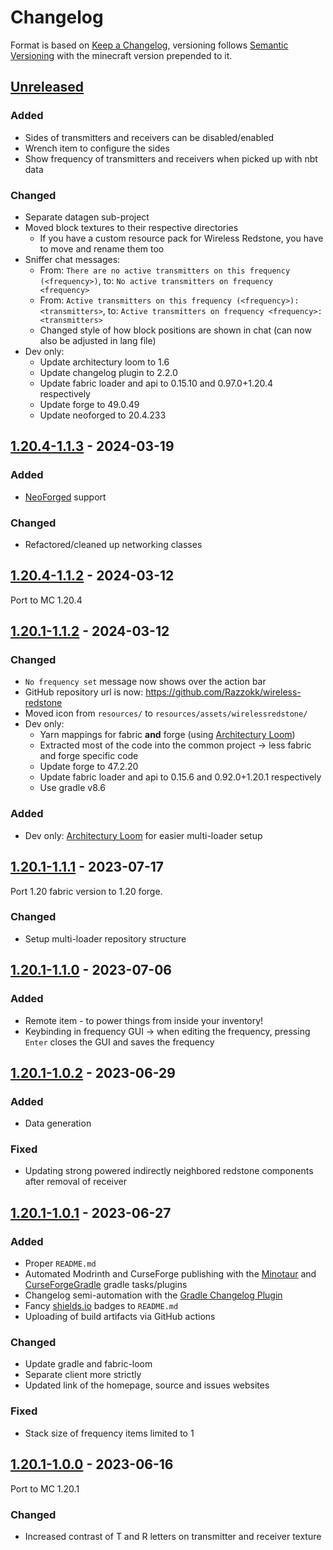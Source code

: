 # Changelog

Format is based on [Keep a Changelog](https://keepachangelog.com/en/1.1.0/),
versioning follows [Semantic Versioning](https://semver.org/spec/v2.0.0.html)
with the minecraft version prepended to it.

## [Unreleased]

### Added

- Sides of transmitters and receivers can be disabled/enabled
- Wrench item to configure the sides
- Show frequency of transmitters and receivers when picked up with nbt data

### Changed

- Separate datagen sub-project
- Moved block textures to their respective directories
  - If you have a custom resource pack for Wireless Redstone, you have to move and rename them too
- Sniffer chat messages:
	- From: `There are no active transmitters on this frequency (<frequency>)`, to: `No active transmitters on frequency <frequency>`
	- From: `Active transmitters on this frequency (<frequency>): <transmitters>`, to: `Active transmitters on frequency <frequency>: <transmitters>`
    - Changed style of how block positions are shown in chat (can now also be adjusted in lang file)
- Dev only:
  - Update architectury loom to 1.6
  - Update changelog plugin to 2.2.0
  - Update fabric loader and api to 0.15.10 and 0.97.0+1.20.4 respectively
  - Update forge to 49.0.49
  - Update neoforged to 20.4.233

## [1.20.4-1.1.3] - 2024-03-19

### Added

- [NeoForged](https://neoforged.net/) support

### Changed

- Refactored/cleaned up networking classes

## [1.20.4-1.1.2] - 2024-03-12

Port to MC 1.20.4

## [1.20.1-1.1.2] - 2024-03-12

### Changed

- `No frequency set` message now shows over the action bar
- GitHub repository url is now: https://github.com/Razzokk/wireless-redstone
- Moved icon from `resources/` to `resources/assets/wirelessredstone/`
- Dev only:
	- Yarn mappings for fabric **and** forge (using [Architectury Loom](https://docs.architectury.dev/loom/introduction))
    - Extracted most of the code into the common project -> less fabric and forge specific code
    - Update forge to 47.2.20
    - Update fabric loader and api to 0.15.6 and 0.92.0+1.20.1 respectively
    - Use gradle v8.6

### Added

- Dev only: [Architectury Loom](https://docs.architectury.dev/loom/introduction) for easier multi-loader setup

## [1.20.1-1.1.1] - 2023-07-17

Port 1.20 fabric version to 1.20 forge.

### Changed

- Setup multi-loader repository structure

## [1.20.1-1.1.0] - 2023-07-06

### Added

- Remote item - to power things from inside your inventory!
- Keybinding in frequency GUI -> when editing the frequency, pressing `Enter` closes the GUI and saves the frequency

## [1.20.1-1.0.2] - 2023-06-29

### Added

- Data generation

### Fixed

- Updating strong powered indirectly neighbored redstone components after removal of receiver

## [1.20.1-1.0.1] - 2023-06-27

### Added

- Proper `README.md`
- Automated Modrinth and CurseForge publishing with the [Minotaur](https://github.com/modrinth/minotaur)
  and [CurseForgeGradle](https://github.com/Darkhax/CurseForgeGradle) gradle tasks/plugins
- Changelog semi-automation with the [Gradle Changelog Plugin](https://github.com/JetBrains/gradle-changelog-plugin)
- Fancy [shields.io](https://shields.io/) badges to `README.md`
- Uploading of build artifacts via GitHub actions

### Changed

- Update gradle and fabric-loom
- Separate client more strictly
- Updated link of the homepage, source and issues websites

### Fixed

- Stack size of frequency items limited to 1

## [1.20.1-1.0.0] - 2023-06-16

Port to MC 1.20.1

### Changed

- Increased contrast of T and R letters on transmitter and receiver texture

[Unreleased]: https://github.com/Razzokk/wireless-redstone/compare/release/1.20.4-1.1.3...HEAD
[1.20.4-1.1.3]: https://github.com/Razzokk/wireless-redstone/compare/release/1.20.4-1.1.2...release/1.20.4-1.1.3
[1.20.4-1.1.2]: https://github.com/Razzokk/wireless-redstone/compare/release/1.20.1-1.1.2...release/1.20.4-1.1.2
[1.20.4-1.1.4]: https://github.com/Razzokk/wireless-redstone/compare/release/1.20.4-1.1.3...release/1.20.4-1.1.4
[1.20.1-1.1.2]: https://github.com/Razzokk/wireless-redstone/compare/release/1.20.1-1.1.1...release/1.20.1-1.1.2
[1.20.1-1.1.0]: https://github.com/Razzokk/wireless-redstone/compare/release/1.20.1-1.0.2...release/1.20.1-1.1.0
[1.20.1-1.0.2]: https://github.com/Razzokk/wireless-redstone/compare/release/1.20.1-1.0.1...release/1.20.1-1.0.2
[1.20.1-1.0.1]: https://github.com/Razzokk/wireless-redstone/compare/release/1.20.1-1.0.0...release/1.20.1-1.0.1
[1.20.1-1.0.0]: https://github.com/Razzokk/wireless-redstone/commits/release/1.20.1-1.0.0
[1.20.1-1.1.1]: https://github.com/Razzokk/wireless-redstone/compare/release/1.20.1-1.1.0...release/1.20.1-1.1.1
